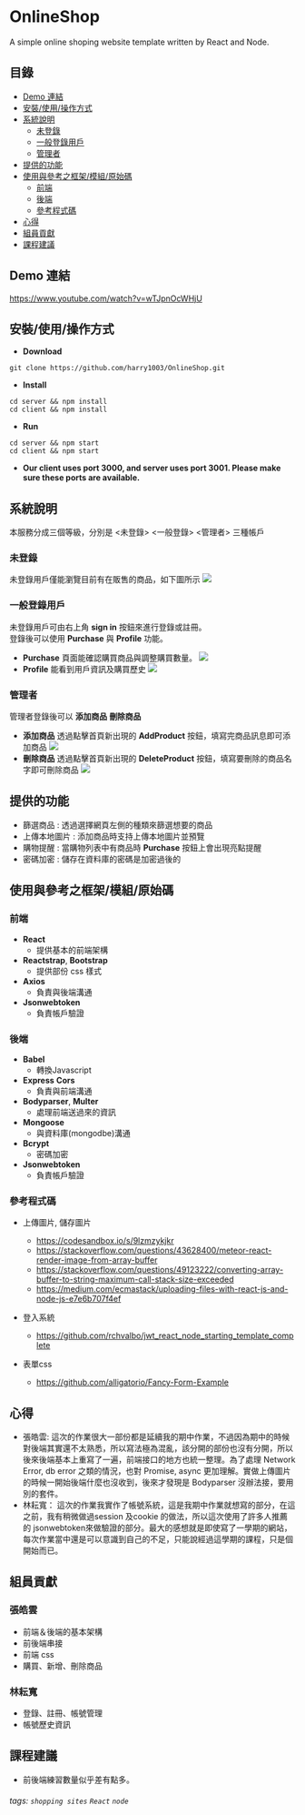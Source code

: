 OnlineShop
===
A simple online shoping website template written by React and Node. 

## 目錄
- [Demo 連結](#demo---)
- [安裝/使用/操作方式](#----------)
- [系統說明](#----)
  * [未登錄](#---)
  * [一般登錄用戶](#------)
  * [管理者](#---)
- [提供的功能](#-----)
- [使用與參考之框架/模組/原始碼](#---------------)
  * [前端](#--)
  * [後端](#--)
  * [參考程式碼](#-----)
- [心得](#--)
- [組員貢獻](#----)
- [課程建議](#----)

## Demo 連結
https://www.youtube.com/watch?v=wTJpnOcWHjU

## 安裝/使用/操作方式
* **Download**
```gherkin=
git clone https://github.com/harry1003/OnlineShop.git
```
* **Install**
```gherkin=
cd server && npm install
cd client && npm install
```
* **Run**
```gherkin=
cd server && npm start
cd client && npm start
```
* **Our client uses port 3000, and server uses port 3001. Please make sure these ports are available.**

## 系統說明
本服務分成三個等級，分別是 <未登錄> <一般登錄> <管理者> 三種帳戶

### 未登錄
未登錄用戶僅能瀏覽目前有在販售的商品，如下圖所示
![](https://github.com/harry1003/OnlineShop/blob/master/pic/anonymous.jpg)

### 一般登錄用戶
未登錄用戶可由右上角 **sign in** 按鈕來進行登錄或註冊。  
登錄後可以使用 **Purchase** 與 **Profile** 功能。
 
- **Purchase** 頁面能確認購買商品與調整購買數量。
![](https://github.com/harry1003/OnlineShop/blob/master/pic/Purchase.jpg)
- **Profile** 能看到用戶資訊及購買歷史
![](https://github.com/harry1003/OnlineShop/blob/master/pic/Profile.jpg)


### 管理者
管理者登錄後可以 **添加商品** **刪除商品**
- **添加商品** 透過點擊首頁新出現的 **AddProduct** 按鈕，填寫完商品訊息即可添加商品
![](https://github.com/harry1003/OnlineShop/blob/master/pic/addProduct.jpg)
- **刪除商品** 透過點擊首頁新出現的 **DeleteProduct** 按鈕，填寫要刪除的商品名字即可刪除商品
![](https://github.com/harry1003/OnlineShop/blob/master/pic/deleteProduct.jpg)


## 提供的功能
- 篩選商品 : 透過選擇網頁左側的種類來篩選想要的商品
- 上傳本地圖片 : 添加商品時支持上傳本地圖片並預覽
- 購物提醒 : 當購物列表中有商品時 **Purchase** 按鈕上會出現亮點提醒
- 密碼加密 : 儲存在資料庫的密碼是加密過後的

## 使用與參考之框架/模組/原始碼
### 前端
- **React**
    - 提供基本的前端架構
- **Reactstrap**, **Bootstrap**
    - 提供部份 css 樣式
- **Axios**
    - 負責與後端溝通
- **Jsonwebtoken**
    - 負責帳戶驗證
### 後端
- **Babel**
    - 轉換Javascript
- **Express** **Cors**
    - 負責與前端溝通
- **Bodyparser**, **Multer**
    - 處理前端送過來的資訊
- **Mongoose**
    - 與資料庫(mongodbe)溝通
- **Bcrypt**
    - 密碼加密
- **Jsonwebtoken**
    - 負責帳戶驗證

### 參考程式碼
- 上傳圖片, 儲存圖片
    - https://codesandbox.io/s/9lzmzykjkr
    - https://stackoverflow.com/questions/43628400/meteor-react-render-image-from-array-buffer
    - https://stackoverflow.com/questions/49123222/converting-array-buffer-to-string-maximum-call-stack-size-exceeded
    - https://medium.com/ecmastack/uploading-files-with-react-js-and-node-js-e7e6b707f4ef

- 登入系統
    - https://github.com/rchvalbo/jwt_react_node_starting_template_complete

- 表單css
    - https://github.com/alligatorio/Fancy-Form-Example

## 心得
- 張皓雲: 這次的作業很大一部份都是延續我的期中作業，不過因為期中的時候對後端其實還不太熟悉，所以寫法極為混亂，該分開的部份也沒有分開，所以後來後端基本上重寫了一遍，前端接口的地方也統一整理。為了處理 Network Error, db error 之類的情況，也對 Promise, async 更加理解。實做上傳圖片的時候一開始後端什麼也沒收到，後來才發現是 Bodyparser 沒辦法接，要用別的套件。
- 林耘寬： 這次的作業我實作了帳號系統，這是我期中作業就想寫的部分，在這之前，我有稍微做過session 及cookie 的做法，所以這次使用了許多人推薦的 jsonwebtoken來做驗證的部分。最大的感想就是即使寫了一學期的網站，每次作業當中還是可以意識到自己的不足，只能說經過這學期的課程，只是個開始而已。

## 組員貢獻
### 張皓雲
- 前端＆後端的基本架構
- 前後端串接
- 前端 css
- 購買、新增、刪除商品

### 林耘寬
- 登錄、註冊、帳號管理
- 帳號歷史資訊

## 課程建議
- 前後端練習數量似乎差有點多。


###### tags: `shopping sites` `React` `node`
